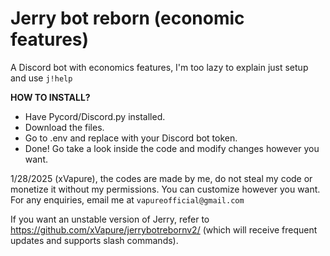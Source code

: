 # Jerry bot reborn (economic features)
A Discord bot with economics features, I'm too lazy to explain just setup and use `j!help`

**HOW TO INSTALL?**

- Have Pycord/Discord.py installed.
- Download the files.
- Go to .env and replace <enter your bot token here> with your Discord bot token.
- Done! Go take a look inside the code and modify changes however you want.


1/28/2025 (xVapure), the codes are made by me, do not steal my code or monetize it without my permissions. You can customize however you want. For any enquiries, email me at `vapureofficial@gmail.com`

If you want an unstable version of Jerry, refer to https://github.com/xVapure/jerrybotrebornv2/ (which will receive frequent updates and supports slash commands).
